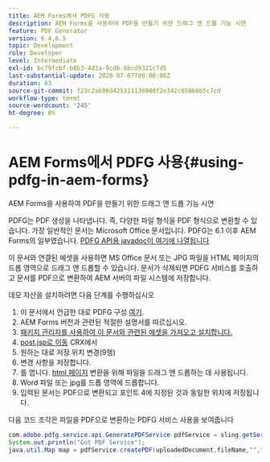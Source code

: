 ```yaml
---
title: AEM Forms에서 PDFG 사용
description: AEM Forms을 사용하여 PDF을 만들기 위한 드래그 앤 드롭 기능 시연
feature: PDF Generator
version: 6.4,6.5
topic: Development
role: Developer
level: Intermediate
exl-id: bc79fcbf-b8b3-4d3a-9cd6-0bcd9321c7d5
last-substantial-update: 2020-07-07T00:00:00Z
duration: 63
source-git-commit: f23c2ab86d42531113690df2e342c65060b5c7cd
workflow-type: tm+mt
source-wordcount: '245'
ht-degree: 0%

---
```


# AEM Forms에서 PDFG 사용{#using-pdfg-in-aem-forms}

AEM Forms을 사용하여 PDF을 만들기 위한 드래그 앤 드롭 기능 시연

PDFG는 PDF 생성을 나타냅니다. 즉, 다양한 파일 형식을 PDF 형식으로 변환할 수 있습니다. 가장 일반적인 문서는 Microsoft Office 문서입니다. PDFG는 6.1 이후 AEM Forms의 일부였습니다.
[PDFG API용 javadoc이 여기에 나열됩니다](https://www.adobe.io/experience-manager/reference-materials/6-5/forms/javadocs/index.html?com/adobe/fd/output/api/OutputService.html)

이 문서와 연결된 에셋을 사용하면 MS Office 문서 또는 JPG 파일을 HTML 페이지의 드롭 영역으로 드래그 앤 드롭할 수 있습니다. 문서가 삭제되면 PDFG 서비스를 호출하고 문서를 PDF으로 변환하여 AEM 서버의 파일 시스템에 저장합니다.

데모 자산을 설치하려면 다음 단계를 수행하십시오

1. 이 문서에서 언급한 대로 PDFG 구성 [여기](https://helpx.adobe.com/experience-manager/6-4/forms/using/install-configure-pdf-generator.html).
1. AEM Forms 버전과 관련된 적절한 설명서를 따르십시오.
1. [패키지 관리자를 사용하여 이 문서와 관련된 에셋을 가져오고 설치합니다.](assets/createpdfgdemov2.zip)
1. [post.jsp로 이동](http://localhost:4502/apps/AemFormsSamples/components/createPDF/POST.jsp) CRX에서
1. 원하는 대로 저장 위치 변경(9행)
1. 변경 사항을 저장합니다.
1. 를 엽니다. [html 페이지](http://localhost:4502/content/DocumentServices/CreatePDFG.html) 변환을 위해 파일을 드래그 앤 드롭하는 데 사용됩니다.
1. Word 파일 또는 jpg를 드롭 영역에 드롭합니다.
1. 입력된 문서는 PDF으로 변환되고 포인트 4에 지정된 것과 동일한 위치에 저장됩니다.

다음 코드 조각은 파일을 PDF으로 변환하는 PDFG 서비스 사용을 보여줍니다

```java
com.adobe.pdfg.service.api.GeneratePDFService pdfService = sling.getService(com.adobe.pdfg.service.api.GeneratePDFService.class);
System.out.println("Got PDF Service");
java.util.Map map = pdfService.createPDF(uploadedDocument,fileName,"","Standard","No Security", null, null);
```

